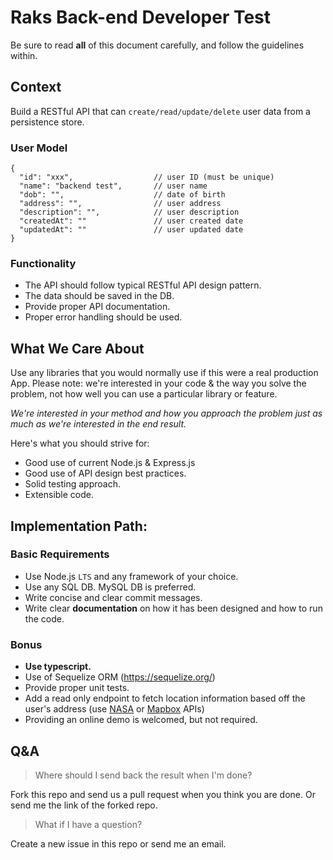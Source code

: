 # Raks Back-end Developer Test

Be sure to read **all** of this document carefully, and follow the guidelines within.

## Context

Build a RESTful API that can `create/read/update/delete` user data from a persistence store.

### User Model

```
{
  "id": "xxx",                  // user ID (must be unique)
  "name": "backend test",       // user name
  "dob": "",                    // date of birth
  "address": "",                // user address
  "description": "",            // user description
  "createdAt": ""               // user created date
  "updatedAt": ""               // user updated date
}
```

### Functionality

- The API should follow typical RESTful API design pattern.
- The data should be saved in the DB.
- Provide proper API documentation.
- Proper error handling should be used.

## What We Care About

Use any libraries that you would normally use if this were a real production App. Please note: we're interested in your code & the way you solve the problem, not how well you can use a particular library or feature.

_We're interested in your method and how you approach the problem just as much as we're interested in the end result._

Here's what you should strive for:

- Good use of current Node.js & Express.js
- Good use of API design best practices.
- Solid testing approach.
- Extensible code.

## Implementation Path:

### Basic Requirements

  - Use Node.js `LTS` and any framework of your choice.
  - Use any SQL DB. MySQL DB is preferred.
  - Write concise and clear commit messages.
  - Write clear **documentation** on how it has been designed and how to run the code.

### Bonus
  - **Use typescript.**
  - Use of Sequelize ORM (https://sequelize.org/)
  - Provide proper unit tests.
  - Add a read only endpoint to fetch location information based off the user's address (use [NASA](https://api.nasa.gov/api.html) or [Mapbox](https://www.mapbox.com/api-documentation/) APIs)
  - Providing an online demo is welcomed, but not required.

## Q&A

> Where should I send back the result when I'm done?

Fork this repo and send us a pull request when you think you are done. Or send me the link of the forked repo.

> What if I have a question?

Create a new issue in this repo or send me an email.
